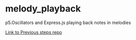 # melody_playback
p5.Oscillators and Express.js playing back notes in melodies

[Link to Previous steps repo](https://github.com/MsQCompSci/play_ocsillator)

